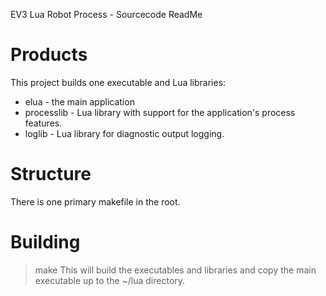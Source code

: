 EV3 Lua Robot Process  - Sourcecode ReadMe

# Products

This project builds one executable and Lua libraries:

* elua - the main application
* processlib - Lua library with support for the application's process features.
* loglib - Lua library for diagnostic output logging.


# Structure

There is one primary makefile in the root.

# Building

> make
This will build the executables and libraries and copy the main executable up to the ~/lua directory.

